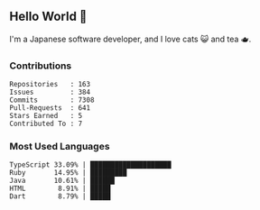 ## Hello World 👋

I'm a Japanese software developer, and I love cats 😺 and tea 🫖.

### Contributions

    Repositories   : 163
    Issues         : 384
    Commits        : 7308
    Pull-Requests  : 641
    Stars Earned   : 5
    Contributed To : 7

### Most Used Languages

    TypeScript 33.09% | ████████████████████
    Ruby       14.95% | █████████
    Java       10.61% | ██████
    HTML        8.91% | █████
    Dart        8.79% | █████
